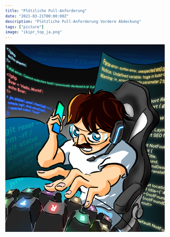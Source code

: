 ```yaml
---
title: "Plötzliche Pull-Anforderung"
date: "2021-03-21T00:00:00Z"
description: "Plötzliche Pull-Anforderung Vordere Abdeckung"
tags: ["picture"]
image: "ikipr_top_ja.png"
---
```


![](./ikipr_top_ja.png)
